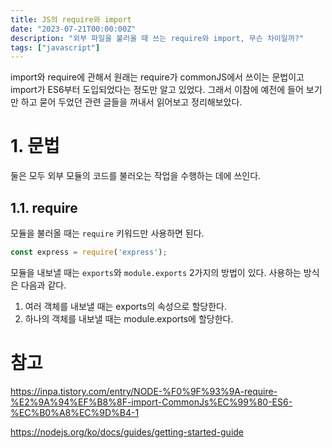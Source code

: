 ```yaml
---
title: JS의 require와 import
date: "2023-07-21T00:00:00Z"
description: "외부 파일을 불러올 때 쓰는 require와 import, 무슨 차이일까?"
tags: ["javascript"]
---
```


import와 require에 관해서 원래는 require가 commonJS에서 쓰이는 문법이고 import가 ES6부터 도입되었다는 정도만 알고 있었다. 그래서 이참에 예전에 들어 보기만 하고 묻어 두었던 관련 글들을 꺼내서 읽어보고 정리해보았다.

# 1. 문법

둘은 모두 외부 모듈의 코드를 불러오는 작업을 수행하는 데에 쓰인다.

## 1.1. require

모듈을 불러올 때는 `require` 키워드만 사용하면 된다.

```javascript
const express = require('express');
```

모듈을 내보낼 때는 `exports`와 `module.exports` 2가지의 방법이 있다. 사용하는 방식은 다음과 같다.

1. 여러 객체를 내보낼 때는 exports의 속성으로 할당한다.
2. 하나의 객체를 내보낼 때는 module.exports에 할당한다.



# 참고

https://inpa.tistory.com/entry/NODE-%F0%9F%93%9A-require-%E2%9A%94%EF%B8%8F-import-CommonJs%EC%99%80-ES6-%EC%B0%A8%EC%9D%B4-1

https://nodejs.org/ko/docs/guides/getting-started-guide